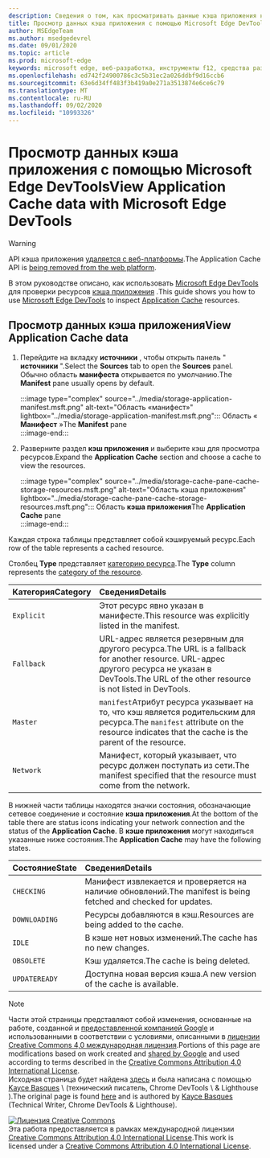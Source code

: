 ```yaml
---
description: Сведения о том, как просматривать данные кэша приложения на панели приложения Microsoft Edge DevTools.
title: Просмотр данных кэша приложения с помощью Microsoft Edge DevTools
author: MSEdgeTeam
ms.author: msedgedevrel
ms.date: 09/01/2020
ms.topic: article
ms.prod: microsoft-edge
keywords: microsoft edge, веб-разработка, инструменты f12, средства разработчика
ms.openlocfilehash: ed742f24900786c3c5b31ec2a026ddbf9d16ccb6
ms.sourcegitcommit: 63e6d34ff483f3b419a0e271a3513874e6ce6c79
ms.translationtype: MT
ms.contentlocale: ru-RU
ms.lasthandoff: 09/02/2020
ms.locfileid: "10993326"
---
```

<!-- Copyright Kayce Basques 

   Licensed under the Apache License, Version 2.0 (the "License");
   you may not use this file except in compliance with the License.
   You may obtain a copy of the License at

       https://www.apache.org/licenses/LICENSE-2.0

   Unless required by applicable law or agreed to in writing, software
   distributed under the License is distributed on an "AS IS" BASIS,
   WITHOUT WARRANTIES OR CONDITIONS OF ANY KIND, either express or implied.
   See the License for the specific language governing permissions and
   limitations under the License.  -->  

# <span data-ttu-id="ccd01-104">Просмотр данных кэша приложения с помощью Microsoft Edge DevTools</span><span class="sxs-lookup"><span data-stu-id="ccd01-104">View Application Cache data with Microsoft Edge DevTools</span></span>  

> [!WARNING]
> <span data-ttu-id="ccd01-105">API кэша приложения [удаляется с веб-платформы][HTMLStandardOfflineWebApplications].</span><span class="sxs-lookup"><span data-stu-id="ccd01-105">The Application Cache API is [being removed from the web platform][HTMLStandardOfflineWebApplications].</span></span>  

<span data-ttu-id="ccd01-106">В этом руководстве описано, как использовать [Microsoft Edge DevTools][MicrosoftEdgeDevTools] для проверки ресурсов [кэша приложения][MDNWebAPIsWindowApplicationCache] .</span><span class="sxs-lookup"><span data-stu-id="ccd01-106">This guide shows you how to use [Microsoft Edge DevTools][MicrosoftEdgeDevTools] to inspect [Application Cache][MDNWebAPIsWindowApplicationCache] resources.</span></span>  

## <span data-ttu-id="ccd01-107">Просмотр данных кэша приложения</span><span class="sxs-lookup"><span data-stu-id="ccd01-107">View Application Cache data</span></span>  

1.  <span data-ttu-id="ccd01-108">Перейдите на вкладку **источники** , чтобы открыть панель " **источники** ".</span><span class="sxs-lookup"><span data-stu-id="ccd01-108">Select the **Sources** tab to open the **Sources** panel.</span></span>  <span data-ttu-id="ccd01-109">Обычно область **манифеста** открывается по умолчанию.</span><span class="sxs-lookup"><span data-stu-id="ccd01-109">The **Manifest** pane usually opens by default.</span></span>  
    
    :::image type="complex" source="../media/storage-application-manifest.msft.png" alt-text="Область «манифест»" lightbox="../media/storage-application-manifest.msft.png":::
       <span data-ttu-id="ccd01-111">Область « **Манифест** »</span><span class="sxs-lookup"><span data-stu-id="ccd01-111">The **Manifest** pane</span></span>  
    :::image-end:::  

1.  <span data-ttu-id="ccd01-112">Разверните раздел **кэш приложения** и выберите кэш для просмотра ресурсов.</span><span class="sxs-lookup"><span data-stu-id="ccd01-112">Expand the **Application Cache** section and choose a cache to view the resources.</span></span>  
    
    :::image type="complex" source="../media/storage-cache-pane-cache-storage-resources.msft.png" alt-text="Область кэша приложения" lightbox="../media/storage-cache-pane-cache-storage-resources.msft.png":::
       <span data-ttu-id="ccd01-114">Область **кэша приложения**</span><span class="sxs-lookup"><span data-stu-id="ccd01-114">The **Application Cache** pane</span></span>  
    :::image-end:::  

<span data-ttu-id="ccd01-115">Каждая строка таблицы представляет собой кэшируемый ресурс.</span><span class="sxs-lookup"><span data-stu-id="ccd01-115">Each row of the table represents a cached resource.</span></span>  

<span data-ttu-id="ccd01-116">Столбец **Type** представляет [категорию ресурса][MDNHTMLResourcesInAnApplicationCache].</span><span class="sxs-lookup"><span data-stu-id="ccd01-116">The **Type** column represents the [category of the resource][MDNHTMLResourcesInAnApplicationCache].</span></span>  

| <span data-ttu-id="ccd01-117">Категория</span><span class="sxs-lookup"><span data-stu-id="ccd01-117">Category</span></span> | <span data-ttu-id="ccd01-118">Сведения</span><span class="sxs-lookup"><span data-stu-id="ccd01-118">Details</span></span> |  
|:--- |:--- |  
| `Explicit` | <span data-ttu-id="ccd01-119">Этот ресурс явно указан в манифесте.</span><span class="sxs-lookup"><span data-stu-id="ccd01-119">This resource was explicitly listed in the manifest.</span></span> |  
| `Fallback` | <span data-ttu-id="ccd01-120">URL-адрес является резервным для другого ресурса.</span><span class="sxs-lookup"><span data-stu-id="ccd01-120">The URL is a fallback for another resource.</span></span>  <span data-ttu-id="ccd01-121">URL-адрес другого ресурса не указан в DevTools.</span><span class="sxs-lookup"><span data-stu-id="ccd01-121">The URL of the other resource is not listed in DevTools.</span></span> |  
| `Master` | <span data-ttu-id="ccd01-122">`manifest`Атрибут ресурса указывает на то, что кэш является родительским для ресурса.</span><span class="sxs-lookup"><span data-stu-id="ccd01-122">The `manifest` attribute on the resource indicates that the cache is the parent of the resource.</span></span> |  
| `Network` | <span data-ttu-id="ccd01-123">Манифест, который указывает, что ресурс должен поступать из сети.</span><span class="sxs-lookup"><span data-stu-id="ccd01-123">The manifest specified that the resource must come from the network.</span></span> |  

<!--todo:  replace "Master" phrasing if possible.  -->  

<span data-ttu-id="ccd01-124">В нижней части таблицы находятся значки состояния, обозначающие сетевое соединение и состояние **кэша приложения**.</span><span class="sxs-lookup"><span data-stu-id="ccd01-124">At the bottom of the table there are status icons indicating your network connection and the status of the **Application Cache**.</span></span>  <span data-ttu-id="ccd01-125">В **кэше приложения** могут находиться указанные ниже состояния.</span><span class="sxs-lookup"><span data-stu-id="ccd01-125">The **Application Cache** may have the following states.</span></span>  

| <span data-ttu-id="ccd01-126">Состояние</span><span class="sxs-lookup"><span data-stu-id="ccd01-126">State</span></span> | <span data-ttu-id="ccd01-127">Сведения</span><span class="sxs-lookup"><span data-stu-id="ccd01-127">Details</span></span> |  
|:--- |:--- |  
| `CHECKING` | <span data-ttu-id="ccd01-128">Манифест извлекается и проверяется на наличие обновлений.</span><span class="sxs-lookup"><span data-stu-id="ccd01-128">The manifest is being fetched and checked for updates.</span></span> |  
| `DOWNLOADING` | <span data-ttu-id="ccd01-129">Ресурсы добавляются в кэш.</span><span class="sxs-lookup"><span data-stu-id="ccd01-129">Resources are being added to the cache.</span></span> |  
| `IDLE` | <span data-ttu-id="ccd01-130">В кэше нет новых изменений.</span><span class="sxs-lookup"><span data-stu-id="ccd01-130">The cache has no new changes.</span></span> |  
| `OBSOLETE` | <span data-ttu-id="ccd01-131">Кэш удаляется.</span><span class="sxs-lookup"><span data-stu-id="ccd01-131">The cache is being deleted.</span></span> |  
| `UPDATEREADY` |  <span data-ttu-id="ccd01-132">Доступна новая версия кэша.</span><span class="sxs-lookup"><span data-stu-id="ccd01-132">A new version of the cache is available.</span></span> |  

<!-- links -->  

[MicrosoftEdgeDevTools]: ../../devtools-guide-chromium.md "Инструменты разработчика Microsoft EDGE (Chromium) | Документы Microsoft"  

[HTMLStandardOfflineWebApplications]: https://html.spec.whatwg.org/multipage/offline.html#offline "Автономные веб-приложения: HTML Standard"  

[MDNHTMLResourcesInAnApplicationCache]: https://developer.mozilla.org/docs/Web/HTML/Using_the_application_cache#Resources_in_an_application_cache "Ресурсы в кэше приложения | MDN"  
[MDNWebAPIsWindowApplicationCache]: https://developer.mozilla.org/docs/Web/API/Window/applicationCache "Window. applicationCache-Web API | MDN"  

> [!NOTE]
> <span data-ttu-id="ccd01-137">Части этой страницы представляют собой изменения, основанные на работе, созданной и [предоставленной компанией Google][GoogleSitePolicies] и использованными в соответствии с условиями, описанными в [лицензии Creative Commons 4,0 международная лицензия][CCA4IL].</span><span class="sxs-lookup"><span data-stu-id="ccd01-137">Portions of this page are modifications based on work created and [shared by Google][GoogleSitePolicies] and used according to terms described in the [Creative Commons Attribution 4.0 International License][CCA4IL].</span></span>  
> <span data-ttu-id="ccd01-138">Исходная страница будет найдена [здесь](https://developers.google.com/web/tools/chrome-devtools/storage/applicationcache) и была написана с помощью [Kayce Basques][KayceBasques] \ (технический писатель, Chrome DevTools \ & Lighthouse \).</span><span class="sxs-lookup"><span data-stu-id="ccd01-138">The original page is found [here](https://developers.google.com/web/tools/chrome-devtools/storage/applicationcache) and is authored by [Kayce Basques][KayceBasques] \(Technical Writer, Chrome DevTools \& Lighthouse\).</span></span>  

[![Лицензия Creative Commons][CCby4Image]][CCA4IL]  
<span data-ttu-id="ccd01-140">Эта работа предоставляется в рамках международной лицензии [Creative Commons Attribution 4.0 International License][CCA4IL].</span><span class="sxs-lookup"><span data-stu-id="ccd01-140">This work is licensed under a [Creative Commons Attribution 4.0 International License][CCA4IL].</span></span>  

[CCA4IL]: https://creativecommons.org/licenses/by/4.0  
[CCby4Image]: https://i.creativecommons.org/l/by/4.0/88x31.png  
[GoogleSitePolicies]: https://developers.google.com/terms/site-policies  
[KayceBasques]: https://developers.google.com/web/resources/contributors/kaycebasques  
